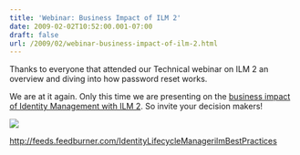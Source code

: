 ```yaml
---
title: 'Webinar: Business Impact of ILM 2'
date: 2009-02-02T10:52:00.001-07:00
draft: false
url: /2009/02/webinar-business-impact-of-ilm-2.html
---
```


Thanks to everyone that attended our Technical webinar on ILM 2 an overview and diving into how password reset works.

We are at it again. Only this time we are presenting on the [business impact of Identity Management with ILM 2](http://www.ensynch.com/EventRegister.aspx?eventID=258). So invite your decision makers!

[![](http://www.ensynch.com/beta/email/images/ILM_Webinar_Business2.jpg)](http://www.ensynch.com/EventRegister.aspx?eventID=258)

http://feeds.feedburner.com/IdentityLifecycleManagerilmBestPractices